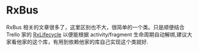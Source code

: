 # RxBus
RxBus 相关的文章很多了，这里区别也不大，很简单的一个类。只是顺便结合 Trello 家的 [RxLifecycle](https://github.com/trello/RxLifecycle) 以便能根据 activity/fragment 生命周期自动解绑,建议大家看他家的这个库，有用到依赖他家的库自己实现这个类就好.

